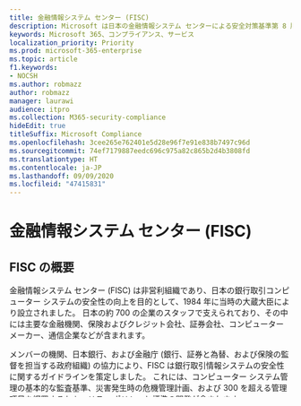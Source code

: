 ```yaml
---
title: 金融情報システム センター (FISC)
description: Microsoft は日本の金融情報システム センターによる安全対策基準第 8 版の要件を満たしています。
keywords: Microsoft 365、コンプライアンス、サービス
localization_priority: Priority
ms.prod: microsoft-365-enterprise
ms.topic: article
f1.keywords:
- NOCSH
ms.author: robmazz
author: robmazz
manager: laurawi
audience: itpro
ms.collection: M365-security-compliance
hideEdit: true
titleSuffix: Microsoft Compliance
ms.openlocfilehash: 3cee265e762401e5d28e96f7e91e838b7497c96d
ms.sourcegitcommit: 74ef7179887eedc696c975a82c865b2d4b3808fd
ms.translationtype: HT
ms.contentlocale: ja-JP
ms.lasthandoff: 09/09/2020
ms.locfileid: "47415831"
---
```

# <a name="center-for-financial-industry-information-systems-fisc"></a>金融情報システム センター (FISC)

## <a name="fisc-overview"></a>FISC の概要

金融情報システム センター (FISC) は非営利組織であり、日本の銀行取引コンピューター システムの安全性の向上を目的として、1984 年に当時の大蔵大臣により設立されました。 日本の約 700 の企業のスタッフで支えられており、その中には主要な金融機関、保険およびクレジット会社、証券会社、コンピューター メーカー、通信企業などが含まれます。

メンバーの機関、日本銀行、および金融庁 (銀行、証券と為替、および保険の監督を担当する政府組織) の協力により、FISC は銀行取引情報システムの安全性に関するガイドラインを策定しました。 これには、コンピューター システム管理の基本的な監査基準、災害発生時の危機管理計画、および 300 を超える管理項目を網羅するセキュリティ ポリシーと標準の開発が含まれます。

クラウド コンピューティング環境でこれらのガイドラインを適用することは規制による必須事項ではありませんが、クラウド サービスを実装している日本の大部分の金融機関は、これらのセキュリティ基準を満たす情報システムを構築しており、これらの標準から外れて正当性を示すことは困難になっています。 (最新のガイドラインである 2015 年発行第 8 版追補改訂では、金融機関によるクラウド サービスの使用に関する 2 件の改訂とサイバー攻撃への対応策が追加されています。)

このフレームワークの順守は規制による必須事項ではなく、監査されたり、FISC により検証されることはありません。

## <a name="microsoft-and-fisc"></a>Microsoft と FISC

Microsoft は、外部評価機関と連携して、Microsoft Azure、Dynamics 365、およびMicrosoft Office 365 が金融機関向けコンピューター システムに関する FISC セキュリティ ガイドラインの改訂版 9 版の要件を満たしていることを検証しました。 Microsoft は、次の各分野における準拠の証明を用意しています。

- 建造物、コンピューター ルーム、電源、空調設備、データセンター、および施設監視用のデータセンター ガイドライン
- 組織、トレーニング、アクセス制御、システム開発、および監査用の運用ガイドライン
- ハードウェアとソフトウェアの信頼性を向上するための方策、およびデータ保護、不正使用の防止、脅威検出、障害復旧などを含むセキュリティ リスクへの対応策用のテクニカル ガイドライン

金融機関は、対象となる Azure、Dynamics 365、Office 365、および Microsoft Cloud App Security のインフラおよびプラットフォーム サービスについて、これらの 3 分野のコンプライアンスの評価を利用できます。

[外部評価機関の検証と評価機関のサイトへのリンクの詳細 (日本語のみ)](https://cloudblogs.microsoft.com/industry-blog/ja-jp/financial-services/2018/05/11/fisc_v9/)。

## <a name="microsoft-in-scope-cloud-services"></a>対象となる Microsoft のクラウド サービス

- [Azure](https://aka.ms/AzureCompliance)
- Microsoft Cloud App Security
- Intune
- [Office 365](https://go.microsoft.com/fwlink/p/?LinkID=2077751)
- Power BI クラウド サービス (スタンドアロン サービス、または Office 365 ブランド プランあるいはスイートに搭載されているサービス)

## <a name="frequently-asked-questions"></a>よく寄せられる質問

**FISC ガイドラインはだれに適用されますか?**

システムの安全性、信頼性、監査への取り組みを検証して、日本で確立されたベスト プラクティスに従い、FISC ガイドラインに準拠する意向がある、日本の銀行およびその他の金融機関。

**FISC の第 8 版要件に関する詳細情報はどこで入手できますか?**

FISC は、有識者検討会より次の 2 つのレポートを発行しています。

- [金融機関におけるクラウド コンピューティングの利用](https://aka.ms/cloud-computing-report-en)
- [金融機関におけるサイバー攻撃対応](https://aka.ms/cyberattack-counter)

**FISC フレームワークへの Microsoft の対応の詳細はどこで入手できますか?**

Microsoft クラウド サービスの FISC 準拠を評価した第三者のセキュリティに関する参考情報 ([日本語](https://aka.ms/microsoftresponsetofiscguidancejapanese)) もご覧いただけます。

**このフレームワークへの Microsoft の対応を自分の組織の資格認定プロセスで使用できますか?**

はい。 ただし、このフレームワークに対する Microsoft の回答は第三者により準拠が確認されていますが、お客様が Azure または Office 365 で実装したソリューションの準拠状況に関しては、お客様自身で検証する必要があります。

## <a name="resources"></a>リソース

- [Microsoft オンライン サービス条件](https://aka.ms/Online-Services-Terms)
- [FISC セキュリティ ガイドライン/安全基準](https://www.fisc.or.jp/english)
- [クラウド コンピューティングの利用に関する FISC レポート](https://aka.ms/cloud-computing-report-en)
- [Microsoft トラスト センターのコンプライアンス](https://www.microsoft.com/trust-center/compliance/compliance-overview)

## <a name="resources-in-japanese"></a>日本語のリソース

- [FISC](https://www.fisc.or.jp/)
